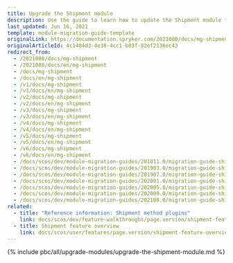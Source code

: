 ```yaml
---
title: Upgrade the Shipment module
description: Use the guide to learn how to update the Shipment module to a newer version.
last_updated: Jun 16, 2021
template: module-migration-guide-template
originalLink: https://documentation.spryker.com/2021080/docs/mg-shipment
originalArticleId: 4c1484d3-4e38-4cc1-b03f-82ef2136ec43
redirect_from:
  - /2021080/docs/mg-shipment
  - /2021080/docs/en/mg-shipment
  - /docs/mg-shipment
  - /docs/en/mg-shipment
  - /v1/docs/mg-shipment
  - /v1/docs/en/mg-shipment
  - /v2/docs/mg-shipment
  - /v2/docs/en/mg-shipment
  - /v3/docs/mg-shipment
  - /v3/docs/en/mg-shipment
  - /v4/docs/mg-shipment
  - /v4/docs/en/mg-shipment
  - /v5/docs/mg-shipment
  - /v5/docs/en/mg-shipment
  - /v6/docs/mg-shipment
  - /v6/docs/en/mg-shipment
  - /docs/scos/dev/module-migration-guides/201811.0/migration-guide-shipment.html
  - /docs/scos/dev/module-migration-guides/201903.0/migration-guide-shipment.html
  - /docs/scos/dev/module-migration-guides/201907.0/migration-guide-shipment.html
  - /docs/scos/dev/module-migration-guides/202001.0/migration-guide-shipment.html
  - /docs/scos/dev/module-migration-guides/202005.0/migration-guide-shipment.html
  - /docs/scos/dev/module-migration-guides/202009.0/migration-guide-shipment.html
  - /docs/scos/dev/module-migration-guides/202108.0/migration-guide-shipment.html
related:
  - title: "Reference information: Shipment method plugins"
    link: docs/scos/dev/feature-walkthroughs/page.version/shipment-feature-walkthrough/reference-information-shipment-method-plugins.html
  - title: Shipment feature overview
    link: docs/scos/user/features/page.version/shipment-feature-overview.html
---
```


{% include pbc/all/upgrade-modules/upgrade-the-shipment-module.md %} <!-- To edit, see /_includes/pbc/all/upgrade-modules/upgrade-the-shipment-module.md -->
